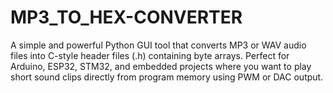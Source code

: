 # MP3_TO_HEX-CONVERTER
A simple and powerful Python GUI tool that converts MP3 or WAV audio files into C-style header files (.h) containing byte arrays. Perfect for Arduino, ESP32, STM32, and embedded projects where you want to play short sound clips directly from program memory using PWM or DAC output.
